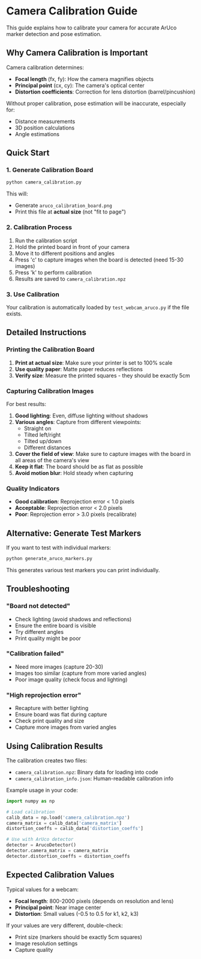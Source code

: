 # Camera Calibration Guide

This guide explains how to calibrate your camera for accurate ArUco marker detection and pose estimation.

## Why Camera Calibration is Important

Camera calibration determines:
- **Focal length** (fx, fy): How the camera magnifies objects
- **Principal point** (cx, cy): The camera's optical center
- **Distortion coefficients**: Correction for lens distortion (barrel/pincushion)

Without proper calibration, pose estimation will be inaccurate, especially for:
- Distance measurements
- 3D position calculations
- Angle estimations

## Quick Start

### 1. Generate Calibration Board
```bash
python camera_calibration.py
```
This will:
- Generate `aruco_calibration_board.png`
- Print this file at **actual size** (not "fit to page")

### 2. Calibration Process
1. Run the calibration script
2. Hold the printed board in front of your camera
3. Move it to different positions and angles
4. Press 'c' to capture images when the board is detected (need 15-30 images)
5. Press 'k' to perform calibration
6. Results are saved to `camera_calibration.npz`

### 3. Use Calibration
Your calibration is automatically loaded by `test_webcam_aruco.py` if the file exists.

## Detailed Instructions

### Printing the Calibration Board

1. **Print at actual size**: Make sure your printer is set to 100% scale
2. **Use quality paper**: Matte paper reduces reflections
3. **Verify size**: Measure the printed squares - they should be exactly 5cm

### Capturing Calibration Images

For best results:

1. **Good lighting**: Even, diffuse lighting without shadows
2. **Various angles**: Capture from different viewpoints:
   - Straight on
   - Tilted left/right
   - Tilted up/down
   - Different distances
3. **Cover the field of view**: Make sure to capture images with the board in all areas of the camera's view
4. **Keep it flat**: The board should be as flat as possible
5. **Avoid motion blur**: Hold steady when capturing

### Quality Indicators

- **Good calibration**: Reprojection error < 1.0 pixels
- **Acceptable**: Reprojection error < 2.0 pixels  
- **Poor**: Reprojection error > 3.0 pixels (recalibrate)

## Alternative: Generate Test Markers

If you want to test with individual markers:

```bash
python generate_aruco_markers.py
```

This generates various test markers you can print individually.

## Troubleshooting

### "Board not detected"
- Check lighting (avoid shadows and reflections)
- Ensure the entire board is visible
- Try different angles
- Print quality might be poor

### "Calibration failed"
- Need more images (capture 20-30)
- Images too similar (capture from more varied angles)
- Poor image quality (check focus and lighting)

### "High reprojection error"
- Recapture with better lighting
- Ensure board was flat during capture
- Check print quality and size
- Capture more images from varied angles

## Using Calibration Results

The calibration creates two files:
- `camera_calibration.npz`: Binary data for loading into code
- `camera_calibration_info.json`: Human-readable calibration info

Example usage in your code:
```python
import numpy as np

# Load calibration
calib_data = np.load('camera_calibration.npz')
camera_matrix = calib_data['camera_matrix']
distortion_coeffs = calib_data['distortion_coeffs']

# Use with ArUco detector
detector = ArucoDetector()
detector.camera_matrix = camera_matrix
detector.distortion_coeffs = distortion_coeffs
```

## Expected Calibration Values

Typical values for a webcam:
- **Focal length**: 800-2000 pixels (depends on resolution and lens)
- **Principal point**: Near image center
- **Distortion**: Small values (-0.5 to 0.5 for k1, k2, k3)

If your values are very different, double-check:
- Print size (markers should be exactly 5cm squares)
- Image resolution settings
- Capture quality
